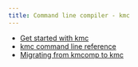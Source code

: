 ```yaml
---
title: Command line compiler - kmc
---
```


* [Get started with kmc](getting-started)
* [kmc command line reference](reference)
* [Migrating from kmcomp to kmc](kmcomp-migration)
